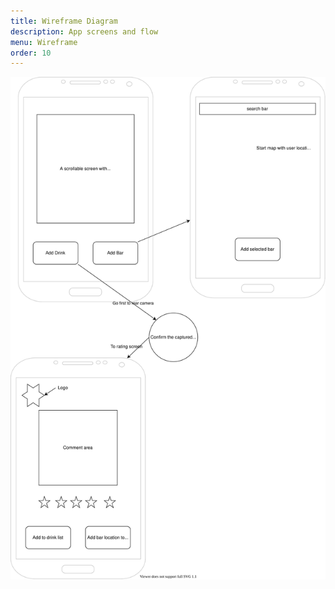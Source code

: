 ```yaml
---
title: Wireframe Diagram
description: App screens and flow
menu: Wireframe
order: 10
---
```


[![wireframe diagram](img/svg_png/wireframe.svg)](img/pdf/wireframe.pdf)